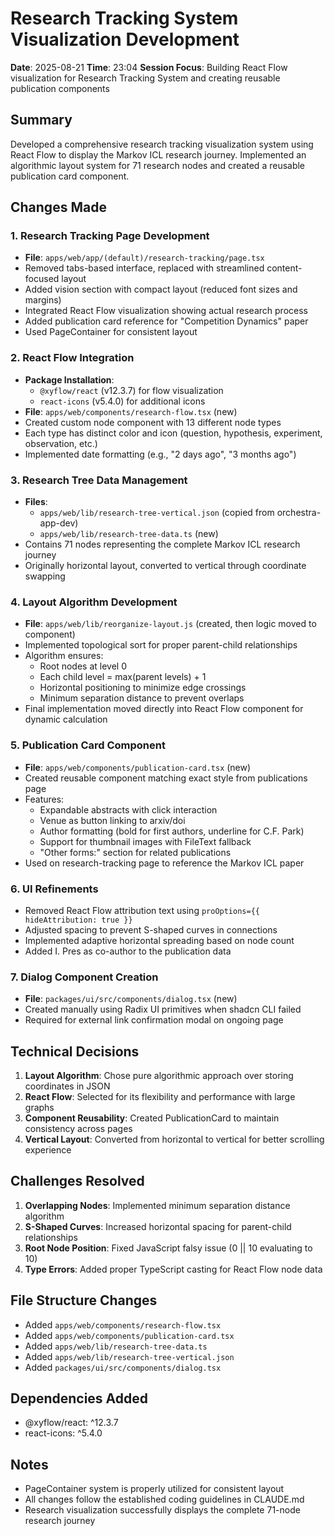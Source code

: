 # Research Tracking System Visualization Development
**Date**: 2025-08-21
**Time**: 23:04
**Session Focus**: Building React Flow visualization for Research Tracking System and creating reusable publication components

## Summary
Developed a comprehensive research tracking visualization system using React Flow to display the Markov ICL research journey. Implemented an algorithmic layout system for 71 research nodes and created a reusable publication card component.

## Changes Made

### 1. Research Tracking Page Development
- **File**: `apps/web/app/(default)/research-tracking/page.tsx`
- Removed tabs-based interface, replaced with streamlined content-focused layout
- Added vision section with compact layout (reduced font sizes and margins)
- Integrated React Flow visualization showing actual research process
- Added publication card reference for "Competition Dynamics" paper
- Used PageContainer for consistent layout

### 2. React Flow Integration
- **Package Installation**: 
  - `@xyflow/react` (v12.3.7) for flow visualization
  - `react-icons` (v5.4.0) for additional icons
- **File**: `apps/web/components/research-flow.tsx` (new)
- Created custom node component with 13 different node types
- Each type has distinct color and icon (question, hypothesis, experiment, observation, etc.)
- Implemented date formatting (e.g., "2 days ago", "3 months ago")

### 3. Research Tree Data Management
- **Files**: 
  - `apps/web/lib/research-tree-vertical.json` (copied from orchestra-app-dev)
  - `apps/web/lib/research-tree-data.ts` (new)
- Contains 71 nodes representing the complete Markov ICL research journey
- Originally horizontal layout, converted to vertical through coordinate swapping

### 4. Layout Algorithm Development
- **File**: `apps/web/lib/reorganize-layout.js` (created, then logic moved to component)
- Implemented topological sort for proper parent-child relationships
- Algorithm ensures:
  - Root nodes at level 0
  - Each child level = max(parent levels) + 1
  - Horizontal positioning to minimize edge crossings
  - Minimum separation distance to prevent overlaps
- Final implementation moved directly into React Flow component for dynamic calculation

### 5. Publication Card Component
- **File**: `apps/web/components/publication-card.tsx` (new)
- Created reusable component matching exact style from publications page
- Features:
  - Expandable abstracts with click interaction
  - Venue as button linking to arxiv/doi
  - Author formatting (bold for first authors, underline for C.F. Park)
  - Support for thumbnail images with FileText fallback
  - "Other forms:" section for related publications
- Used on research-tracking page to reference the Markov ICL paper

### 6. UI Refinements
- Removed React Flow attribution text using `proOptions={{ hideAttribution: true }}`
- Adjusted spacing to prevent S-shaped curves in connections
- Implemented adaptive horizontal spreading based on node count
- Added I. Pres as co-author to the publication data

### 7. Dialog Component Creation
- **File**: `packages/ui/src/components/dialog.tsx` (new)
- Created manually using Radix UI primitives when shadcn CLI failed
- Required for external link confirmation modal on ongoing page

## Technical Decisions

1. **Layout Algorithm**: Chose pure algorithmic approach over storing coordinates in JSON
2. **React Flow**: Selected for its flexibility and performance with large graphs
3. **Component Reusability**: Created PublicationCard to maintain consistency across pages
4. **Vertical Layout**: Converted from horizontal to vertical for better scrolling experience

## Challenges Resolved

1. **Overlapping Nodes**: Implemented minimum separation distance algorithm
2. **S-Shaped Curves**: Increased horizontal spacing for parent-child relationships
3. **Root Node Position**: Fixed JavaScript falsy issue (0 || 10 evaluating to 10)
4. **Type Errors**: Added proper TypeScript casting for React Flow node data

## File Structure Changes
- Added `apps/web/components/research-flow.tsx`
- Added `apps/web/components/publication-card.tsx`
- Added `apps/web/lib/research-tree-data.ts`
- Added `apps/web/lib/research-tree-vertical.json`
- Added `packages/ui/src/components/dialog.tsx`

## Dependencies Added
- @xyflow/react: ^12.3.7
- react-icons: ^5.4.0

## Notes
- PageContainer system is properly utilized for consistent layout
- All changes follow the established coding guidelines in CLAUDE.md
- Research visualization successfully displays the complete 71-node research journey
